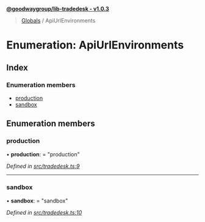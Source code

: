**[@goodwaygroup/lib-tradedesk - v1.0.3](../README.md)**

> [Globals](../README.md) / ApiUrlEnvironments

# Enumeration: ApiUrlEnvironments

## Index

### Enumeration members

* [production](apiurlenvironments.md#production)
* [sandbox](apiurlenvironments.md#sandbox)

## Enumeration members

### production

•  **production**:  = "production"

*Defined in [src/tradedesk.ts:9](https://github.com/GoodwayGroup/lib-tradedesk/blob/02741c3/src/tradedesk.ts#L9)*

___

### sandbox

•  **sandbox**:  = "sandbox"

*Defined in [src/tradedesk.ts:10](https://github.com/GoodwayGroup/lib-tradedesk/blob/02741c3/src/tradedesk.ts#L10)*
